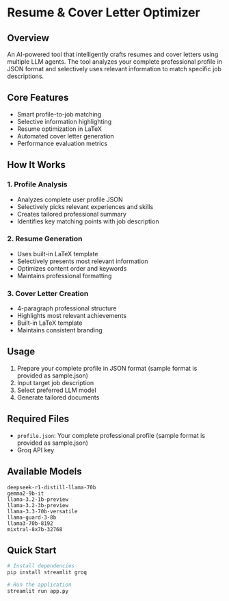 
# Resume & Cover Letter Optimizer

## Overview
An AI-powered tool that intelligently crafts resumes and cover letters using multiple LLM agents. The tool analyzes your complete professional profile in JSON format and selectively uses relevant information to match specific job descriptions.

## Core Features
- Smart profile-to-job matching
- Selective information highlighting
- Resume optimization in LaTeX
- Automated cover letter generation
- Performance evaluation metrics

## How It Works

### 1. Profile Analysis
- Analyzes complete user profile JSON
- Selectively picks relevant experiences and skills
- Creates tailored professional summary
- Identifies key matching points with job description

### 2. Resume Generation
- Uses built-in LaTeX template
- Selectively presents most relevant information
- Optimizes content order and keywords
- Maintains professional formatting

### 3. Cover Letter Creation
- 4-paragraph professional structure
- Highlights most relevant achievements
- Built-in LaTeX template
- Maintains consistent branding

## Usage
1. Prepare your complete profile in JSON format (sample format is provided as sample.json)
2. Input target job description
3. Select preferred LLM model
4. Generate tailored documents

## Required Files
- `profile.json`: Your complete professional profile (sample format is provided as sample.json)
- Groq API key 

## Available Models
```
deepseek-r1-distill-llama-70b
gemma2-9b-it
llama-3.2-1b-preview
llama-3.2-3b-preview
llama-3.3-70b-versatile
llama-guard-3-8b
llama3-70b-8192
mixtral-8x7b-32768
```

## Quick Start
```bash
# Install dependencies
pip install streamlit groq

# Run the application
streamlit run app.py
```
